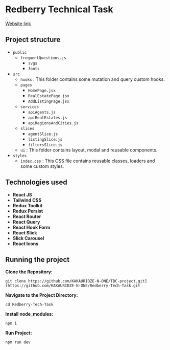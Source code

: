 # Redberry Technical Task

[Website link](https://redberrytask.netlify.app)

## Project structure

- `public`
  - `frequentQuestions.js`
     - `svgs`
     - `fonts`
- `src`
  - `hooks` : This folder contains some mutation and query custom hooks.
  - `pages`
     - `HomePage.jsx`
     - `RealEstatePage.jsx`
     - `AddListingPage.jsx`
  - `services`
     - `apiAgents.js`
     - `apiRealEstates.js`
     - `apiRegionsAndCities.js`
  - `slices`
     - `agentSlice.js`
     - `listingSlice.js`
     - `filtersSlice.js`
  - `ui` : This folder contains layout, modal and reusable components.
- `styles`
  - `index.css` : This CSS file contains reusable classes, loaders and some custom styles.

## Technologies used

- **React JS**
- **Tailwind CSS**
- **Redux Toolkit**
- **Redux Persist**
- **React Router**
- **React Query**
- **React Hook Form**
- **React Slick**
- **Slick Carousel**
- **React Icons**

## Running the project

**Clone the Repository:**

```
git clone https://github.com/KAKAURIDZE-N-ONE/TBC-project.git](https://github.com/KAKAURIDZE-N-ONE/Redberry-Tech-Task.git
```

**Navigate to the Project Directory:**

```
cd Redberry-Tech-Task
```

**Install node_modules:**

```
npm i
```

**Run Project:**

```
npm run dev
```


